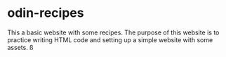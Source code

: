 # odin-recipes


This a basic website with some recipes.
The purpose of this website is to practice writing HTML code and 
setting up a simple website with some assets.
ß